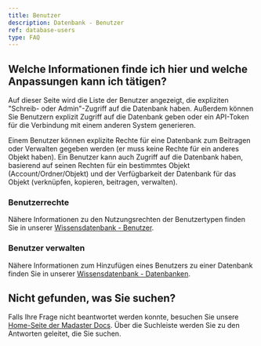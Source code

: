```yaml
---
title: Benutzer
description: Datenbank - Benutzer
ref: database-users
type: FAQ
---
```


## Welche Informationen finde ich hier und welche Anpassungen kann ich tätigen?
Auf dieser Seite wird die Liste der Benutzer angezeigt, die expliziten "Schreib- oder Admin"-Zugriff auf die Datenbank haben. Außerdem können Sie Benutzern explizit Zugriff auf die Datenbank geben oder ein API-Token für die Verbindung mit einem anderen System generieren.

Einem Benutzer können explizite Rechte für eine Datenbank zum Beitragen oder Verwalten gegeben werden (er muss keine Rechte für ein anderes Objekt haben). Ein Benutzer kann auch Zugriff auf die Datenbank haben, basierend auf seinen Rechten für ein bestimmtes Objekt (Account/Ordner/Objekt) und der Verfügbarkeit der Datenbank für das Objekt (verknüpfen, kopieren, beitragen, verwalten).

### Benutzerrechte
Nähere Informationen zu den Nutzungsrechten der Benutzertypen finden Sie in unserer <a href="/de/de/knowledge-base/users.html" target="_blank">Wissensdatenbank - Benutzer</a>.

### Benutzer verwalten
Nähere Informationen zum Hinzufügen eines Benutzers zu einer Datenbank finden Sie in unserer <a href="/de/de/knowledge-base/databases.html#benutzerberechtigung" target="_blank">Wissensdatenbank - Datenbanken</a>.

## Nicht gefunden, was Sie suchen?
Falls Ihre Frage nicht beantwortet werden konnte, besuchen Sie unsere <a href="/de/de/" target="_blank">Home-Seite der Madaster Docs</a>. Über die Suchleiste werden Sie zu den Antworten geleitet, die Sie suchen.